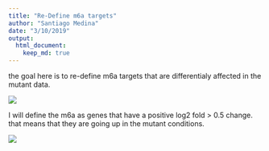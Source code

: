 ```yaml
---
title: "Re-Define m6a targets"
author: "Santiago Medina"
date: "3/10/2019"
output: 
  html_document:
    keep_md: true
---
```




the goal here is to re-define m6a targets that are differentialy affected in the mutant
data.

![](./figures/m6ainmutant-1.png)<!-- -->

I will define the m6a as genes that have a positive log2 fold > 0.5 change. that means
that they are going up in the mutant conditions.

![](./figures/truem6afoldchangemutant-1.png)<!-- -->



